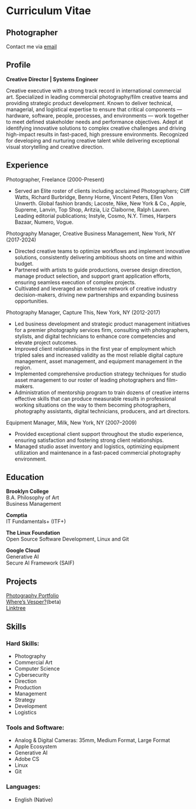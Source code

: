 # **Curriculum Vitae**  
## Photographer  
  
Contact me via [email](mailto:me@richardashe.io)  
  
  
## Profile  
**Creative Director | Systems Engineer**   
  
Creative executive with a strong track record in international commercial art. Specialized in leading commercial photography/film creative teams and providing strategic product development. Known to deliver technical, managerial, and logistical expertise to ensure that critical components — hardware, software, people, processes, and environments — work together to meet defined stakeholder needs and performance objectives. Adept at identifying innovative solutions to complex creative challenges and driving high-impact results in fast-paced, high pressure environments. Recognized for developing and nurturing creative talent while delivering exceptional visual storytelling and creative direction.  
  
  
## Experience  
  
Photographer, Freelance (2000-Present)  
* Served an Elite roster of clients including acclaimed Photographers; Cliff Watts, Richard Burbridge, Benny Horne, Vincent Peters, Ellen Von Unwerth. Global fashion brands; Lacoste, Nike, New York & Co., Apple, Supreme, Lanvin, Top Shop, Aritzia, Liz Claiborne, Ralph Lauren. Leading editorial publications; Instyle, Cosmo, N.Y. Times, Harpers Bazaar, Numero, Vogue.  
  
Photography Manager, Creative Business Management, New York, NY (2017-2024)  
* Directed creative teams to optimize workflows and implement innovative solutions, consistently delivering ambitious shoots on time and within budget.  
* Partnered with artists to guide productions, oversee design direction, manage product selection, and support grant application efforts, ensuring seamless execution of complex projects.  
* Cultivated and leveraged an extensive network of creative industry decision-makers, driving new partnerships and expanding business opportunities.  
  
Photography Manager, Capture This, New York, NY (2012-2017)  
* Led business development and strategic product management initiatives for a premier photography services firm, consulting with photographers, stylists, and digital technicians to enhance core competencies and elevate project outcomes.  
* Improved client relationships in the first year of employment which tripled sales and increased validity as the most reliable digital capture management, asset management, and equipment management in the region.  
* Implemented comprehensive production strategy techniques for studio asset management to our roster of leading photographers and film-makers.  
* Administration of mentorship program to train dozens of creative interns effective skills that can produce measurable results in professional working situations on the way to them becoming photographers, photography assistants, digital technicians, producers, and art directors.  
  
Equipment Manager, Milk, New York, NY (2007–2009)  
* Provided exceptional client support throughout the studio experience, ensuring satisfaction and fostering strong client relationships.  
* Managed studio asset inventory and logistics, optimizing equipment utilization and maintenance in a fast-paced commercial photography environment.  
   
  
## Education  
  
**Brooklyn College**  
B.A. Philosophy of Art  
Business Management  
  
**Comptia**  
IT Fundamentals+ (ITF+)  
  
**The Linux Foundation**  
Open Source Software Development, Linux and Git  
  
**Google Cloud**  
Generative AI  
Secure AI Framework (SAIF)  
  
## Projects  
[Photography Portfolio](https://richardashe.com/work)  
[Where’s Vesper?](https://dozingbats.com)(beta)  
[Linktree](https://linktr.ee/richardashe)  
  
## Skills  
  
### Hard Skills:  
* Photography  
* Commercial Art  
* Computer Science
* Cybersecurity  
* Direction  
* Production  
* Management  
* Strategy  
* Development  
* Logistics  
  
### Tools and Software:  
* Analog & Digital Cameras: 35mm, Medium Format, Large Format  
* Apple Ecosystem  
* Generative AI  
* Adobe CS  
* Linux  
* Git  
  
### Languages:  
* English (Native)  
